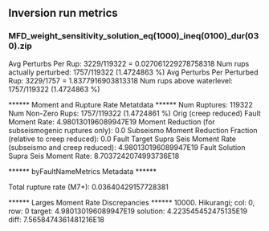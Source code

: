 ## Inversion run metrics

### MFD_weight_sensitivity_solution_eq(1000)_ineq(0100)_dur(030).zip


Avg Perturbs Per Rup: 3229/119322 = 0.027061229278758318
Num rups actually perturbed: 1757/119322 (1.4724863 %)
Avg Perturbs Per Perturbed Rup: 3229/1757 = 1.8377916903813318
Num rups above waterlevel: 1757/119322 (1.4724863 %)


****** Moment and Rupture Rate Metatdata ******
Num Ruptures: 119322
Num Non-Zero Rups: 1757/119322 (1.4724861 %)
Orig (creep reduced) Fault Moment Rate: 4.980130196089947E19
Moment Reduction (for subseismogenic ruptures only): 0.0
Subseismo Moment Reduction Fraction (relative to creep reduced): 0.0
Fault Target Supra Seis Moment Rate (subseismo and creep reduced): 4.980130196089947E19
Fault Solution Supra Seis Moment Rate: 8.7037242074993736E18


****** byFaultNameMetrics Metadata ******

Total rupture rate (M7+): 0.03640429157728381


****** Larges Moment Rate Discrepancies ******
10000. Hikurangi; col: 0, row: 0	target: 4.980130196089947E19	solution: 4.223545452475135E19	diff: 7.5658474361481216E18
